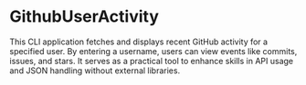 # GithubUserActivity
This CLI application fetches and displays recent GitHub activity for a specified user. By entering a username, users can view events like commits, issues, and stars. It serves as a practical tool to enhance skills in API usage and JSON handling without external libraries.
